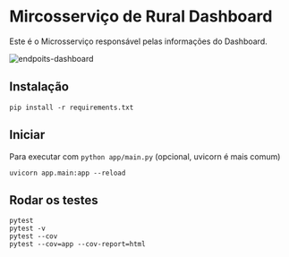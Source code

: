 # Mircosserviço de Rural Dashboard

Este é o Microsserviço responsável pelas informações do Dashboard.

![endpoits-dashboard](https://github.com/user-attachments/assets/f231fede-10b7-4022-aaf8-9802aecddddb)


## Instalação

    pip install -r requirements.txt


## Iniciar

Para executar com `python app/main.py` (opcional, uvicorn é mais comum)

    uvicorn app.main:app --reload


## Rodar os testes

    pytest
    pytest -v
    pytest --cov
    pytest --cov=app --cov-report=html